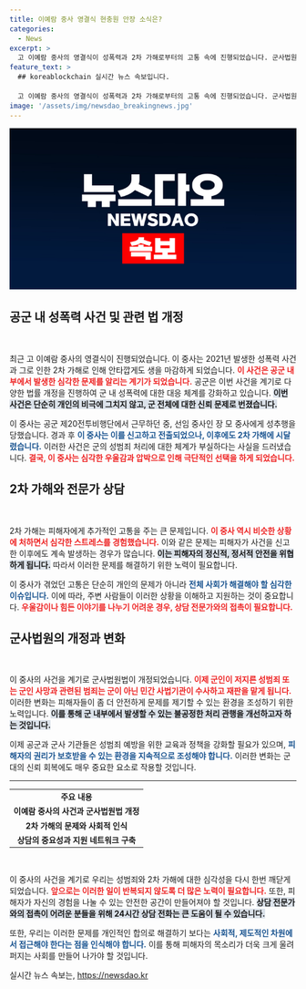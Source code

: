 ```yaml
---
title: 이예람 중사 영결식 현충원 안장 소식은?
categories:
  - News
excerpt: >
  고 이예람 중사의 영결식이 성폭력과 2차 가해로부터의 고통 속에 진행되었습니다. 군사법원법 개정으로 군 비리 근절의 첫 걸음이 시작되며, 이 중사의 이야기가 변화를 이끌어낼 수 있을까요?
feature_text: >
  ## koreablockchain 실시간 뉴스 속보입니다.

  고 이예람 중사의 영결식이 성폭력과 2차 가해로부터의 고통 속에 진행되었습니다. 군사법원법 개정으로 군 비리 근절의 첫 걸음이 시작되며, 이 중사의 이야기가 변화를 이끌어낼 수 있을까요?
image: '/assets/img/newsdao_breakingnews.jpg'
---
```


<p><img src="/assets/img/newsdao_breakingnews.jpg" alt="koreablockchain 속보" /></p>

<h2 data-ke-size="size26">공군 내 성폭력 사건 및 관련 법 개정</h2>

<p data-ke-size="size16">&nbsp;</p>

<p>최근 고 이예람 중사의 영결식이 진행되었습니다. 이 중사는 2021년 발생한 성폭력 사건과 그로 인한 2차 가해로 인해 안타깝게도 생을 마감하게 되었습니다. <b><span style="color: #ee2323;">이 사건은 공군 내부에서 발생한 심각한 문제를 알리는 계기가 되었습니다.</span></b> 공군은 이번 사건을 계기로 다양한 법률 개정을 진행하여 군 내 성폭력에 대한 대응 체계를 강화하고 있습니다. <b><span style="background-color: #21538527;">이번 사건은 단순히 개인의 비극에 그치지 않고, 군 전체에 대한 신뢰 문제로 번졌습니다.</span></b></p>

<p>이 중사는 공군 제20전투비행단에서 근무하던 중, 선임 중사인 장 모 중사에게 성추행을 당했습니다. 경과 후 <b><span style="color: #1a5490;">이 중사는 이를 신고하고 전출되었으나, 이후에도 2차 가해에 시달렸습니다.</span></b> 이러한 사건은 군의 성범죄 처리에 대한 체계가 부실하다는 사실을 드러냈습니다. <b><span style="color: #ee2323;">결국, 이 중사는 심각한 우울감과 압박으로 인해 극단적인 선택을 하게 되었습니다.</span></b></p>

<h2 data-ke-size="size26">2차 가해와 전문가 상담</h2>

<p data-ke-size="size16">&nbsp;</p>

<p>2차 가해는 피해자에게 추가적인 고통을 주는 큰 문제입니다. <b><span style="color: #ee2323;">이 중사 역시 비슷한 상황에 처하면서 심각한 스트레스를 경험했습니다.</span></b> 이와 같은 문제는 피해자가 사건을 신고한 이후에도 계속 발생하는 경우가 많습니다. <b><span style="background-color: #21538527;">이는 피해자의 정신적, 정서적 안전을 위협하게 됩니다.</span></b> 따라서 이러한 문제를 해결하기 위한 노력이 필요합니다.</p>

<p>이 중사가 겪었던 고통은 단순히 개인의 문제가 아니라 <b><span style="color: #1a5490;">전체 사회가 해결해야 할 심각한 이슈입니다.</span></b> 이에 따라, 주변 사람들이 이러한 상황을 이해하고 지원하는 것이 중요합니다. <b><span style="color: #ee2323;">우울감이나 힘든 이야기를 나누기 어려운 경우, 상담 전문가와의 접촉이 필요합니다.</span></b></p>

<h2 data-ke-size="size26">군사법원의 개정과 변화</h2>

<p data-ke-size="size16">&nbsp;</p>

<p>이 중사의 사건을 계기로 군사법원법이 개정되었습니다. <b><span style="color: #ee2323;">이제 군인이 저지른 성범죄 또는 군인 사망과 관련된 범죄는 군이 아닌 민간 사법기관이 수사하고 재판을 맡게 됩니다.</span></b> 이러한 변화는 피해자들이 좀 더 안전하게 문제를 제기할 수 있는 환경을 조성하기 위한 노력입니다. <b><span style="background-color: #21538527;">이를 통해 군 내부에서 발생할 수 있는 불공정한 처리 관행을 개선하고자 하는 것입니다.</span></b></p>

<p>이제 공군과 군사 기관들은 성범죄 예방을 위한 교육과 정책을 강화할 필요가 있으며, <b><span style="color: #1a5490;">피해자의 권리가 보호받을 수 있는 환경을 지속적으로 조성해야 합니다.</span></b> 이러한 변화는 군대의 신뢰 회복에도 매우 중요한 요소로 작용할 것입니다.</p>

<hr />

<table style="width:100%">
  <tr>
    <td style="text-align: center; height: 17px;"><b>주요 내용</b></td>
  </tr>
  <tr>
    <td style="text-align: center; height: 17px;"><b>이예람 중사의 사건과 군사법원법 개정</b></td>
  </tr>
  <tr>
    <td style="text-align: center; height: 17px;"><b>2차 가해의 문제와 사회적 인식</b></td>
  </tr>
  <tr>
    <td style="text-align: center; height: 17px;"><b>상담의 중요성과 지원 네트워크 구축</b></td>
  </tr>
</table>

<p data-ke-size="size16">&nbsp;</p>

<p>이 중사의 사건을 계기로 우리는 성범죄와 2차 가해에 대한 심각성을 다시 한번 깨닫게 되었습니다. <b><span style="color: #ee2323;">앞으로는 이러한 일이 반복되지 않도록 더 많은 노력이 필요합니다.</span></b> 또한, 피해자가 자신의 경험을 나눌 수 있는 안전한 공간이 만들어져야 할 것입니다. <b><span style="background-color: #21538527;">상담 전문가와의 접촉이 어려운 분들을 위해 24시간 상담 전화는 큰 도움이 될 수 있습니다.</span></b> </p>

<p>또한, 우리는 이러한 문제를 개인적인 합의로 해결하기 보다는 <b><span style="color: #1a5490;">사회적, 제도적인 차원에서 접근해야 한다는 점을 인식해야 합니다.</span></b> 이를 통해 피해자의 목소리가 더욱 크게 울려 퍼지는 사회를 만들어 나가야 할 것입니다.</p>
실시간 뉴스 속보는, <a href="https://newsdao.kr" rel="dofollow">https://newsdao.kr</a>



